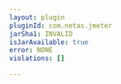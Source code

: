 ```yaml
---
layout: plugin
pluginId: com.netas.jmeter
jarSha1: INVALID
isJarAvailable: true
error: NONE
violations: []

---
```

